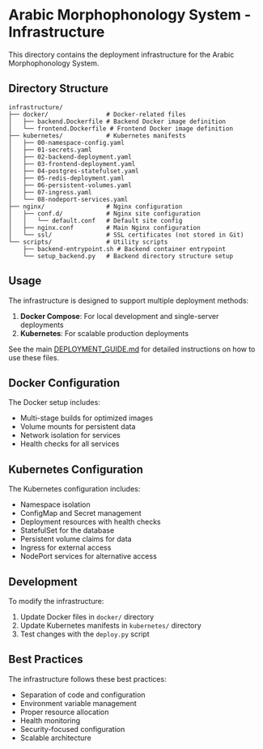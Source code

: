 # Arabic Morphophonology System - Infrastructure

This directory contains the deployment infrastructure for the Arabic Morphophonology System.

## Directory Structure

```text
infrastructure/
├── docker/                # Docker-related files
│   ├── backend.Dockerfile # Backend Docker image definition
│   └── frontend.Dockerfile # Frontend Docker image definition
├── kubernetes/            # Kubernetes manifests
│   ├── 00-namespace-config.yaml
│   ├── 01-secrets.yaml
│   ├── 02-backend-deployment.yaml
│   ├── 03-frontend-deployment.yaml
│   ├── 04-postgres-statefulset.yaml
│   ├── 05-redis-deployment.yaml
│   ├── 06-persistent-volumes.yaml
│   ├── 07-ingress.yaml
│   └── 08-nodeport-services.yaml
├── nginx/                 # Nginx configuration
│   ├── conf.d/            # Nginx site configuration
│   │   └── default.conf   # Default site config
│   ├── nginx.conf         # Main Nginx configuration
│   └── ssl/               # SSL certificates (not stored in Git)
└── scripts/               # Utility scripts
    ├── backend-entrypoint.sh # Backend container entrypoint
    └── setup_backend.py   # Backend directory structure setup
```

## Usage

The infrastructure is designed to support multiple deployment methods:

1. **Docker Compose**: For local development and single-server deployments
2. **Kubernetes**: For scalable production deployments

See the main [DEPLOYMENT_GUIDE.md](../DEPLOYMENT_GUIDE.md) for detailed instructions on how to use these files.

## Docker Configuration

The Docker setup includes:

- Multi-stage builds for optimized images
- Volume mounts for persistent data
- Network isolation for services
- Health checks for all services

## Kubernetes Configuration

The Kubernetes configuration includes:

- Namespace isolation
- ConfigMap and Secret management
- Deployment resources with health checks
- StatefulSet for the database
- Persistent volume claims for data
- Ingress for external access
- NodePort services for alternative access

## Development

To modify the infrastructure:

1. Update Docker files in `docker/` directory
2. Update Kubernetes manifests in `kubernetes/` directory
3. Test changes with the `deploy.py` script

## Best Practices

The infrastructure follows these best practices:

- Separation of code and configuration
- Environment variable management
- Proper resource allocation
- Health monitoring
- Security-focused configuration
- Scalable architecture
